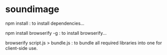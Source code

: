 # soundimage

npm install : to install dependencies...

npm install browserify -g : to install browserify...

browserify script.js > bundle.js : to bundle all required libraries into one for client-side use.
